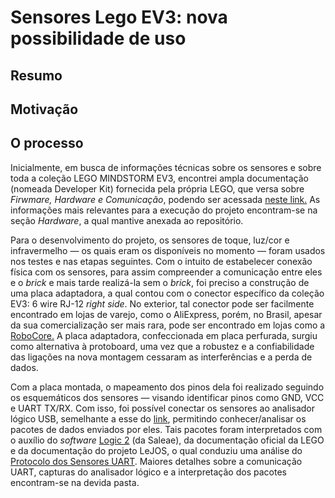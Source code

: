 # Sensores Lego EV3: nova possibilidade de uso 

## Resumo 

## Motivação

## O processo

Inicialmente, em busca de informações técnicas sobre os sensores e sobre toda a coleção LEGO MINDSTORM EV3, encontrei ampla documentação (nomeada Developer Kit) fornecida pela própria LEGO, que versa sobre *Firwmare, Hardware e Comunicação*, podendo ser acessada [neste link.](https://education.lego.com/en-us/product-resources/mindstorms-ev3/downloads/developer-kits) As informações mais relevantes para a execução do projeto encontram-se na seção *Hardware*, a qual mantive anexada ao repositório.

Para o desenvolvimento do projeto, os sensores de toque, luz/cor e infravermelho — os quais eram os disponíveis no momento — foram usados nos testes e nas etapas seguintes. Com o intuito de estabelecer conexão física com os sensores, para assim compreender a comunicação entre eles e o *brick* e mais tarde realizá-la sem o *brick*, foi preciso a construção de uma placa adaptadora, a qual contou com o conector específico da coleção EV3: 6 wire RJ-12 *right side*. No exterior, tal conector pode ser facilmente encontrado em lojas de varejo, como o AliExpress, porém, no Brasil, apesar da sua comercialização ser mais rara, pode ser encontrado em lojas como a [RoboCore.](https://www.robocore.net/) A placa adaptadora, confeccionada em placa perfurada, surgiu como alternativa à protoboard, uma vez que a robustez e a confiabilidade das ligações na nova montagem cessaram as interferências e a perda de dados.

Com a placa montada, o mapeamento dos pinos dela foi realizado seguindo os esquemáticos dos sensores — visando identificar pinos como GND, VCC e UART TX/RX. Com isso, foi possível conectar os sensores ao analisador lógico USB, semelhante a esse do [link](https://www.usinainfo.com.br/testadores-e-medidores-diversos/analisador-logico-24mhz-8ch-al24-2691.html), permitindo conhecer/analisar os pacotes de dados enviados por eles. Tais pacotes foram interpretados com o auxílio do *software* [Logic 2](https://www.saleae.com/downloads/) (da Saleae), da documentação oficial da LEGO e da documentação do projeto LeJOS, o qual conduziu uma análise do [Protocolo dos Sensores UART](https://sourceforge.net/p/lejos/wiki/UART%20Sensor%20Protocol/). Maiores detalhes sobre a comunicação UART, capturas do analisador lógico e a interpretação dos pacotes encontram-se na devida pasta.